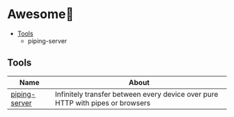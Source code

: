 # Awesome💮

- [Tools](#tools)
  - piping-server



## Tools
| Name | About |
|------|-------|
| [piping-server](https://github.com/nwtgck/piping-server-rust) | Infinitely transfer between every device over pure HTTP with pipes or browsers |
